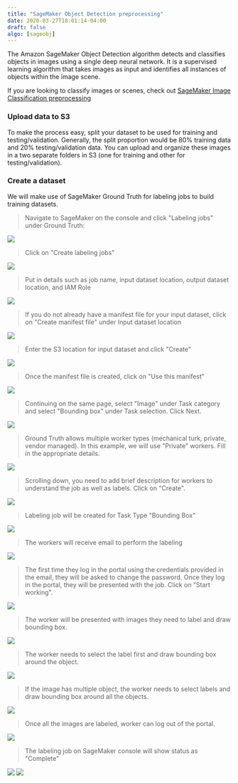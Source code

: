 ```yaml
---
title: "SageMaker Object Detection preprocessing"
date: 2020-03-27T18:01:14-04:00
draft: false
algo: [sageobj]
---
```


The Amazon SageMaker Object Detection algorithm detects and classifies objects in images using a single deep neural network. It is a supervised learning algorithm that takes images as input and identifies all instances of objects within the image scene.

If you are looking to classify images or scenes, check out [SageMaker Image Classification preprocessing](../sagescenes)

### Upload data to S3

To make the process easy, split your dataset to be used for training and testing/validation. Generally, the split proportion would be 80% training data and 20% testing/validation data. You can upload and organize these images in a two separate folders in S3 (one for training and other for testing/validation).

### Create a dataset

We will make use of SageMaker Ground Truth for labeling jobs to build training datasets.

> Navigate to SageMaker on the console and click "Labeling jobs" under Ground Truth:

![](/images/groundtruth-page.png)

> Click on "Create labeling jobs"

![](/images/gt-create-labeling-job.png)

> Put in details such as job name, input dataset location, output dataset location, and IAM Role

![](/images/gt-job-details-1.png)

> If you do not already have a manifest file for your input dataset, click on "Create manifest file" under Input dataset location

![](/images/input-dataset-manifest-file.png)

> Enter the S3 location for input dataset and click "Create"

![](/images/input-dataset-manifest-file-1.png)

> Once the manifest file is created, click on "Use this manifest"

![](/images/input-dataset-manifest-file-2.png)

> Continuing on the same page, select "Image" under Task category and select "Bounding box" under Task selection. Click Next.

![](/images/gt-job-details-2.png)

> Ground Truth allows multiple worker types (mechanical turk, private, vendor managed). In this example, we will use "Private" workers. Fill in the appropriate details.

![](/images/gt-worker-config.png)

> Scrolling down, you need to add brief description for workers to understand the job as well as labels. Click on "Create".

![](/images/gt-worker-config-1.png)

> Labeling job will be created for Task Type "Bounding Box"

![](/images/labeling-job.png)

> The workers will receive email to perform the labeling

![](/images/worker-email.png)

> The first time they log in the portal using the credentials provided in the email, they will be asked to change the password. Once they log in the portal, they will be presented with the job. Click on "Start working".

![](/images/worker-portal.png)

> The worker will be presented with images they need to label and draw bounding box.

![](/images/draw-bounding-box-1.png)

>The worker needs to select the label first and draw bounding box around the object.

![](/images/draw-bounding-box-2.png)

> If the image has multiple object, the worker needs to select labels and draw bounding box around all the objects.

![](/images/draw-bounding-box-multiple.png)

> Once all the images are labeled, worker can log out of the portal.

![](/images/worker-portal-job-done.png)

> The labeling job on SageMaker console will show status as "Complete"

![](/images/labeling-job-done.png)
![](/images/labeling-job-summary.png)

